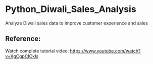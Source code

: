 # Python_Diwali_Sales_Analysis
Analyze Diwali sales data to improve customer experience and sales
## Reference:
Watch complete tutorial video: https://www.youtube.com/watch?v=KgCgpCIOkIs
